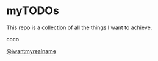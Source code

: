 # myTODOs

This repo is a collection of all the things I want to achieve.

coco

[@iwantmyrealname](https://twitter.com/iwantmyrealname)
